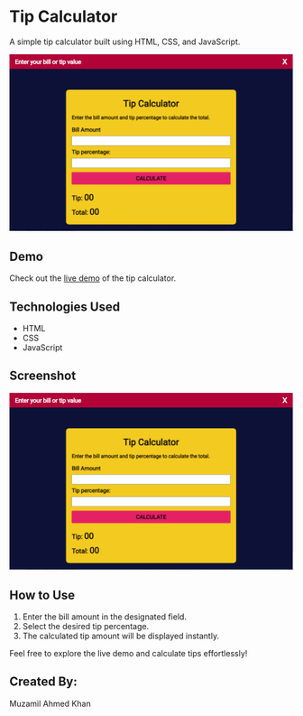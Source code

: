 # Tip Calculator

A simple tip calculator built using HTML, CSS, and JavaScript.

![Screenshot](screenshots/screenshot.png)

## Demo

Check out the [live demo](https://muzammilop.github.io/tip-calculator/) of the tip calculator.

## Technologies Used

- HTML
- CSS
- JavaScript

## Screenshot

![App Screenshot](screenshots/screenshot.png)

## How to Use

1. Enter the bill amount in the designated field.
2. Select the desired tip percentage.
3. The calculated tip amount will be displayed instantly.

Feel free to explore the live demo and calculate tips effortlessly!

## Created By:

Muzamil Ahmed Khan
